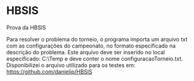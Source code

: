 # HBSIS
Prova da HBSIS

Para resolver o problema do torneio, o programa importa um arquivo txt com as configurações do campeonato, no formato especificado na descrição do problema.
Este arquivo deve ser inserido no local especificado: C:\Temp e deve conter o nome configuracaoTorneio.txt.
Disponibilizei o arquivo utilizado para os testes em: https://github.com/danielip/HBSIS
